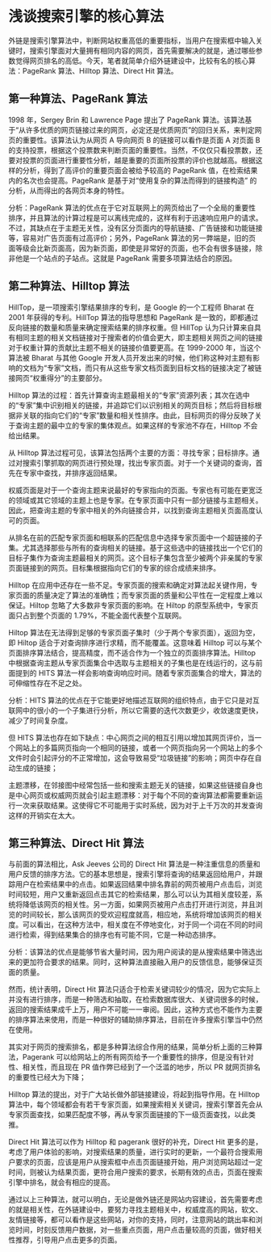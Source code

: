 # 浅谈搜索引擎的核心算法

外链是搜索引擎算法中，判断网站权重高低的重要指标，当用户在搜索框中输入关键时，搜索引擎面对大量拥有相同内容的网页，首先需要解决的就是，通过哪些参数觉得网页排名的高低。今天，笔者就简单介绍外链建设中，比较有名的核心算法：PageRank 算法、Hilltop 算法、Direct Hit 算法。

## **第一种算法、PageRank 算法**
1998 年，Sergey Brin 和 Lawrence Page 提出了 PageRank 算法。该算法基于“从许多优质的网页链接过来的网页，必定还是优质网页”的回归关系，来判定网页的重要性。该算法认为从网页 A 导向网页 B 的链接可以看作是页面 A 对页面 B 的支持投票，根据这个投票数来判断页面的重要性。当然，不仅仅只看投票数，还要对投票的页面进行重要性分析，越是重要的页面所投票的评价也就越高。根据这样的分析，得到了高评价的重要页面会被给予较高的 PageRank 值，在检索结果内的名次也会提高。PageRank 是基于对“使用复杂的算法而得到的链接构造” 的分析，从而得出的各网页本身的特性。

分析：PageRank 算法的优点在于它对互联网上的网页给出了一个全局的重要性排序，并且算法的计算过程是可以离线完成的，这样有利于迅速响应用户的请求。不过，其缺点在于主题无关性，没有区分页面内的导航链接、广告链接和功能链接等，容易对广告页面有过高评价；另外，PageRank 算法的另一弊端是，旧的页面等级会比新页面高，因为新页面，即使是非常好的页面，也不会有很多链接，除非他是一个站点的子站点。这就是 PageRank 需要多项算法结合的原因。

## **第二种算法、Hilltop 算法**
HillTop，是一项搜索引擎结果排序的专利，是 Google 的一个工程师 Bharat 在 2001 年获得的专利。HillTop 算法的指导思想和 PageRank 是一致的，即都通过反向链接的数量和质量来确定搜索结果的排序权重。但 HillTop 认为只计算来自具有相同主题的相关文档链接对于搜索者的价值会更大，即主题相关网页之间的链接对于权重计算的贡献比主题不相关的链接价值要更高。在 1999-2000 年，当这个算法被 Bharat 与其他 Google 开发人员开发出来的时候，他们称这种对主题有影响的文档为“专家”文档，而只有从这些专家文档页面到目标文档的链接决定了被链接网页“权重得分”的主要部分。

Hilltop 算法的过程：首先计算查询主题最相关的“专家”资源列表；其次在选中的“专家”集中识别相关的链接，并追踪它们以识别相关的网页目标；然后将目标根据非关联的指向它们的“专家”数量和相关性排序。由此，目标网页的得分反映了关于查询主题的最中立的专家的集体观点。如果这样的专家池不存在，Hilltop 不会给出结果。

从 Hilltop 算法过程可见，该算法包括两个主要的方面：寻找专家；目标排序。通过对搜索引擎抓取的网页进行预处理，找出专家页面。对于一个关键词的查询，首先在专家中查找，并排序返回结果。

权威页面是对于一个查询主题来说最好的专家指向的页面。专家也有可能在更宽泛的领域或其它领域的主题上也是专家。在专家页面中只有一部分链接与主题相关。因此，把查询主题的专家中相关的外向链接合并，以找到查询主题相关页面高度认可的页面。

从排名在前的匹配专家页面和相联系的匹配信息中选择专家页面中一个超链接的子集。尤其选择那些与所有的查询相关的链接。基于这些选中的链接找出一个它们的目标子集作为查询主题最相关的网页。这个目标子集包含至少被两个非亲属的专家页面链接到的网页。目标集根据指向它们的专家的综合成绩来排序。

Hilltop 在应用中还存在一些不足。专家页面的搜索和确定对算法起关键作用，专家页面的质量决定了算法的准确性；而专家页面的质量和公平性在一定程度上难以保证。Hiltop 忽略了大多数非专家页面的影响。在 Hiltop 的原型系统中，专家页面只占到整个页面的 1.79%，不能全面代表整个互联网。

Hiltop 算法在无法得到足够的专家页面子集时（少于两个专家页面），返回为空，即 Hiltop 适合于对查询排序进行求精，而不能覆盖。这意味着 Hilltop 可以与某个页面排序算法结合，提高精度，而不适合作为一个独立的页面排序算法。Hilltop 中根据查询主题从专家页面集合中选取与主题相关的子集也是在线运行的，这与前面提到的 HITS 算法一样会影响查询响应时间。随着专家页面集合的增大，算法的可伸缩性存在不足之处。

分析：HITS 算法的优点在于它能更好地描述互联网的组织特点，由于它只是对互联网中的很小的一个子集进行分析，所以它需要的迭代次数更少，收敛速度更快，减少了时间复杂度。

但 HITS 算法也存在如下缺点：中心网页之间的相互引用以增加其网页评价，当一个网站上的多篇网页指向一个相同的链接，或者一个网页指向另一个网站上的多个文件时会引起评分的不正常增加，这会导致易受“垃圾链接”的影响；网页中存在自动生成的链接；

主题漂移，在邻接图中经常包括一些和搜索主题无关的链接，如果这些链接自身也是中心网页或权威网页就会引起主题漂移：对于每个不同的查询算法都需要重新运行一次来获取结果。这使得它不可能用于实时系统，因为对于上千万次的并发查询这样的开销实在太大。

## **第三种算法、Direct Hit 算法**
与前面的算法相比，Ask Jeeves 公司的 Direct Hit 算法是一种注重信息的质量和用户反馈的排序方法。它的基本思想是，搜索引擎将查询的结果返回给用户，并跟踪用户在检索结果中的点击。如果返回结果中排名靠前的网页被用户点击后，浏览时间较短，用户又重新返回点击其它的检索结果，那么可以认为其相关度较差，系统将降低该网页的相关性。另一方面，如果网页被用户点击打开进行浏览，并且浏览的时间较长，那么该网页的受欢迎程度就高，相应地，系统将增加该网页的相关度。可以看出，在这种方法中，相关度在不停地变化，对于同一个词在不同的时间进行检索，得到结果集合的排序也有可能不同，它是一种动态排序。

分析：该算法的优点是能够节省大量时间，因为用户阅读的是从搜索结果中筛选出来的更加符合要求的结果。同时，这种算法直接融入用户的反馈信息，能够保证页面的质量。

然而，统计表明，Direct Hit 算法只适合于检索关键词较少的情况，因为它实际上并没有进行排序，而是一种筛选和抽取，在检索数据库很大、关键词很多的时候，返回的搜索结果成千上万，用户不可能一一审阅。因此，这种方式也不能作为主要的排序算法来使用，而是一种很好的辅助排序算法，目前在许多搜索引擎当中仍然在使用。

其实对于网页的搜索排名，都是多种算法综合作用的结果，简单分析上面的三种算法，Pagerank 可以给网站上的所有网页给予一个重要性的排序，但是没有针对性、相关性，而且现在 PR 值作弊已经到了一个泛滥的地步，所以 PR 就网页排名的重要性已经大为下降；

Hilltop 算法的提出，对于广大站长做外部链接建设，将起到指导作用。在 Hilltop 算法中，每个领域都会有若干专家页面，如果搜索相关关键词，搜索引擎首先会从专家页面查找，如果匹配度不够，再从专家页面链接的下一级页面查找，以此类推。

Direct Hit 算法可以作为 Hilltop 和 pagerank 很好的补充，Direct Hit 更多的是，考虑了用户体验的影响，对搜索结果的质量，进行实时的更新，一个最符合搜索用户要求的页面，应该是用户从搜索框中点击页面链接开始，用户浏览网站超过一定时间，则被认为结果页面，更符合用户搜索的要求，长期有效的点击，页面在搜索引擎中排名，就会有相应的提高。

通过以上三种算法，就可以明白，无论是做外链还是网站内容建设，首先需要考虑的就是相关性，在外链建设中，要努力寻找主题相关中，权威度高的网站，软文、友情链接等，都可以看作是这些网站，对你的支持，同时，注意网站的跳出率和浏览时间，时刻反馈用户数据，对一些重点页面，用户点击量较高的页面，做好相关性推荐，引导用户点击更多的页面。